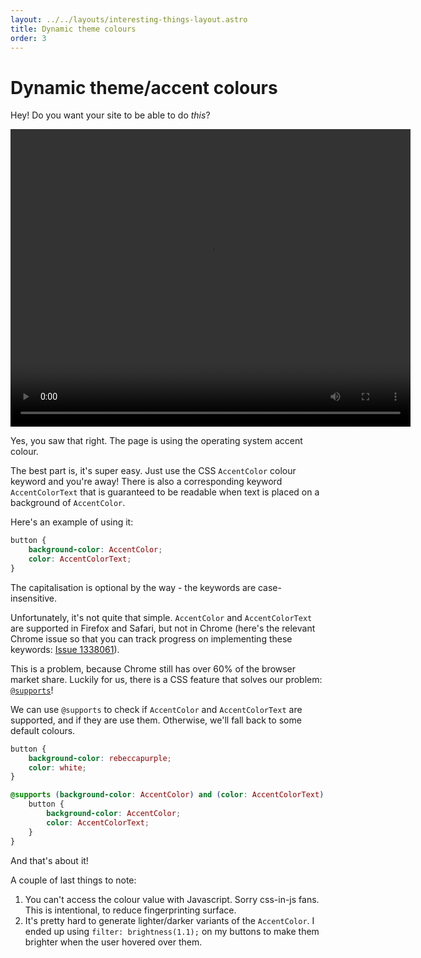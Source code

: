 ```yaml
---
layout: ../../layouts/interesting-things-layout.astro
title: Dynamic theme colours
order: 3
---
```


# Dynamic theme/accent colours

Hey! Do you want your site to be able to do _this_?

<video src="/dynamic-theme-colours.mov" controls loop height="476" width="640" class="rounded bg-theme" alt="A video showing a webpage with coloured elements
and a settings screen. Someone keeps changing the system accent colour, and the
coloured elements in the webpage keep updating to match it."> </video>

Yes, you saw that right. The page is using the operating system accent colour.

The best part is, it's super easy. Just use the CSS `AccentColor` colour keyword
and you're away! There is also a corresponding keyword `AccentColorText` that is
guaranteed to be readable when text is placed on a background of `AccentColor`.

Here's an example of using it:

```css
button {
	background-color: AccentColor;
	color: AccentColorText;
}
```

The capitalisation is optional by the way - the keywords are case-insensitive.

Unfortunately, it's not quite that simple. `AccentColor` and `AccentColorText`
are supported in Firefox and Safari, but not in Chrome (here's the relevant
Chrome issue so that you can track progress on implementing these keywords:
[Issue 1338061](https://bugs.chromium.org/p/chromium/issues/detail?id=1338061)).

This is a problem, because Chrome still has over 60% of the browser market
share. Luckily for us, there is a CSS feature that solves our problem:
[`@supports`](https://developer.mozilla.org/en-US/docs/Web/CSS/@supports)!

We can use `@supports` to check if `AccentColor` and `AccentColorText` are
supported, and if they are use them. Otherwise, we'll fall back to some default
colours.

```css
button {
	background-color: rebeccapurple;
	color: white;
}

@supports (background-color: AccentColor) and (color: AccentColorText) {
	button {
		background-color: AccentColor;
		color: AccentColorText;
	}
}
```

And that's about it!

A couple of last things to note:

1. You can't access the colour value with Javascript. Sorry css-in-js fans. This
   is intentional, to reduce fingerprinting surface.
2. It's pretty hard to generate lighter/darker variants of the `AccentColor`. I
   ended up using `filter: brightness(1.1);` on my buttons to make them brighter
   when the user hovered over them.
